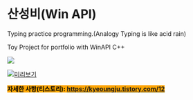 # 산성비(Win API)
Typing practice programming.(Analogy Typing is like acid rain)  

Toy Project for portfolio with WinAPI C++  

<img src="https://img1.daumcdn.net/thumb/R1280x0/?scode=mtistory2&fname=https%3A%2F%2Fblog.kakaocdn.net%2Fdn%2F6mvKU%2FbtrWQ4FbAdy%2F3KgOBpF8KuNoKR5gP9hr00%2Fimg.png">

[![미리보기](https://img.youtube.com/vi/eYwX1WuaEYE/0.jpg)](https://www.youtube.com/watch?v=eYwX1WuaEYE)


<mark style="background-color:orange">**자세한 사항(티스토리): https://kyeoungju.tistory.com/12**  </mark> 
